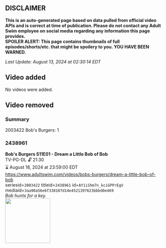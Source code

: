 ## DISCLAIMER
**This is an auto-generated page based on data pulled from official video APIs and is correct at time of publication. Please do not contact any Adult Swim employee on social media regarding any information this page provides.**  
**SPOILER ALERT: This page contains thumbnails of full episodes/shorts/etc. that might be spoilery to you. YOU HAVE BEEN WARNED.**  

_Last Update: August 13, 2024 at 02:30:14 EDT_
## Video added
No videos were added.  
## Video removed
### Summary
2003422 Bob's Burgers: 1  
### 2438961
**Bob's Burgers S11E01 - Dream a Little Bob of Bob**  
TV-PG-DL 🔓 21:30  
⌛ August 18, 2024 at 23:59:00 EDT  
https://www.adultswim.com/videos/bobs-burgers/dream-a-little-bob-of-bob  
seriesid=`2003422` titleid=`2438961` id=`AY1iShm7n_kciGPPrEgV` mediaid=`3aa98a56e6f338107d14e4521397623bbbd0e469`  
_Bob hunts for a key._  
<a href="https://media.cdn.adultswim.com/uploads/20240201/thumbnails/2_2421141444-2310171633239-as-back-up-imgcopy.png"><img src="https://media.cdn.adultswim.com/uploads/20240201/thumbnails/2_2421141444-2310171633239-as-back-up-imgcopy.png" height="144px" /></a>

